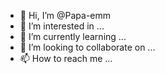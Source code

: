 - 👋 Hi, I’m @Papa-emm
- 👀 I’m interested in ...
- 🌱 I’m currently learning ...
- 💞️ I’m looking to collaborate on ...
- 📫 How to reach me ...

<!---
Papa-emm/Papa-emm is a ✨ special ✨ repository because its `README.md` (this file) appears on your GitHub profile.
You can click the Preview link to take a look at your changes.
--->
